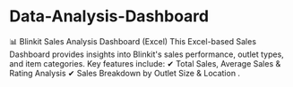# Data-Analysis-Dashboard
📊 Blinkit Sales Analysis Dashboard (Excel)  This Excel-based Sales Dashboard provides insights into Blinkit's sales performance, outlet types, and item categories. Key features include:  ✔ Total Sales, Average Sales &amp; Rating Analysis ✔ Sales Breakdown by Outlet Size &amp; Location .
